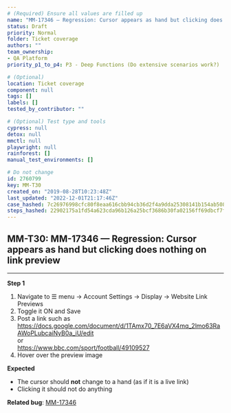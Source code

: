 ```yaml
---
# (Required) Ensure all values are filled up
name: "MM-17346 — Regression: Cursor appears as hand but clicking does nothing on link preview"
status: Draft
priority: Normal
folder: Ticket coverage
authors: ""
team_ownership: 
- QA Platform
priority_p1_to_p4: P3 - Deep Functions (Do extensive scenarios work?)

# (Optional)
location: Ticket coverage
component: null
tags: []
labels: []
tested_by_contributor: ""

# (Optional) Test type and tools
cypress: null
detox: null
mmctl: null
playwright: null
rainforest: []
manual_test_environments: []

# Do not change
id: 2760799
key: MM-T30
created_on: "2019-08-28T10:23:48Z"
last_updated: "2022-12-01T21:17:46Z"
case_hashed: 7c26976998cfc80f8eaa616cbb94cb36d2f4a9dda25308141b154ab508344f7f9f4230abe929e7dd8d43ecf294be796f
steps_hashed: 22902175a1fd54a623cda96b126a25bcf3686b30fa02156ff69dbcf7fc1da29f4632904d9b61128a97f86e60c691673c
---
```


<!-- (Auto-generated) Based on frontmatter's "key" and "name" -->

## MM-T30: MM-17346 — Regression: Cursor appears as hand but clicking does nothing on link preview

---

**Step 1**

1. Navigate to ☰ menu → Account Settings → Display → Website Link Previews
2. Toggle it ON and Save
3. Post a link such as <https://docs.google.com/document/d/1TAmx70_7E6aVX4mq_2lmo63RaAWoPLubcaiNyB0a_iU/edit>\
   or\
   <https://www.bbc.com/sport/football/49109527>
4. Hover over the preview image

**Expected**

- The cursor should **not** change to a hand (as if it is a live link)
- Clicking it should not do anything

**Related bug**: [MM-17346](https://mattermost.atlassian.net/browse/MM-17346)
